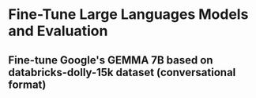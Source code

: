# Fine-Tune Large Languages Models and Evaluation
## Fine-tune Google's GEMMA 7B based on databricks-dolly-15k dataset (conversational format)
